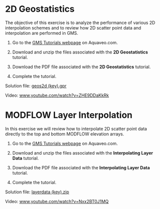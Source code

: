 # 2D Geostatistics

The objective of this exercise is to analyze the performance of various 2D interpolation schemes and to review how 2D scatter point data and interpolation are performed in GMS.

1) Go to the [<u>GMS Tutorials webpage</u>](https://aquaveo.com/software/gms/learning-tutorials) on Aquaveo.com.

2) Download and unzip the files associated with the **2D Geostatistics** tutorial.

3) Download the PDF file associated with the **2D Geostatistics** tutorial.

4) Complete the tutorial.

Solution file: [<u>geos2d (key).gpr</u>](geos2d%20%28key%29.gpr)

Video: [<u>www.youtube.com/watch?v=ZHE9DDaKkRk</u>](https://www.youtube.com/watch?v=ZHE9DDaKkRk)

# MODFLOW Layer Interpolation

In this exercise we will review how to interpolate 2D scatter point data directly to the top and bottom MODFLOW elevation arrays.

1) Go to the [<u>GMS Tutorials webpage</u>](https://aquaveo.com/software/gms/learning-tutorials) on Aquaveo.com.

2) Download and unzip the files associated with the **Interpolating Layer Data** tutorial.

3) Download the PDF file associated with the **Interpolating Layer Data** tutorial.

4) Complete the tutorial.
 
Solution file: [<u>layerdata (key).zip</u>](layerdata%20%28key%29.zip)
 
Video: [<u>www.youtube.com/watch?v=Nxx2BT0J1MQ</u>](https://www.youtube.com/watch?v=Nxx2BT0J1MQ)
 

 